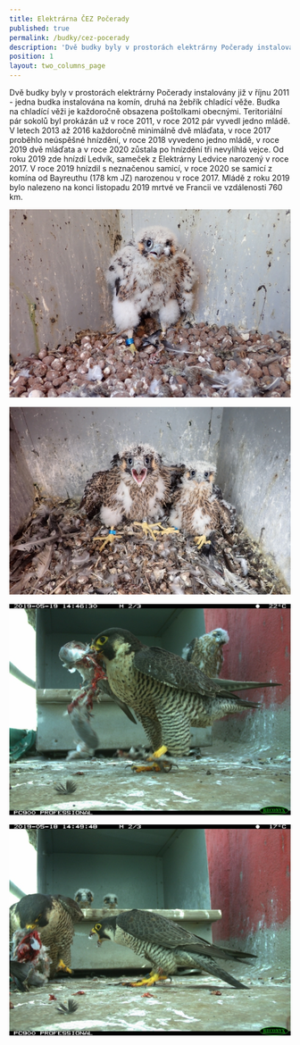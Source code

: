 ```yaml
---
title: Elektrárna ČEZ Počerady
published: true
permalink: /budky/cez-pocerady
description: 'Dvě budky byly v prostorách elektrárny Počerady instalovány již v roce 2011. '
position: 1
layout: two_columns_page
---
```

Dvě budky byly v prostorách elektrárny Počerady instalovány již v říjnu 2011 - jedna budka instalována na komín, druhá na žebřík chladící věže. Budka na chladící věži je každoročně obsazena poštolkami obecnými. Teritoriální pár sokolů byl prokázán už v roce 2011, v roce 2012 pár vyvedl jedno mládě. V letech 2013 až 2016 každoročně minimálně dvě mláďata, v roce 2017 proběhlo neúspěšné hnízdění, v roce 2018 vyvedeno jedno mládě, v roce 2019 dvě mláďata a v roce 2020 zůstala po hnízdění tři nevylíhlá vejce. Od roku 2019 zde hnízdí Ledvík, sameček z Elektrárny Ledvice narozený v roce 2017. V roce 2019 hnízdil s neznačenou samicí, v roce 2020 se samicí z komína od Bayreuthu (178 km JZ) narozenou v roce 2017. Mládě z roku 2019 bylo nalezeno na konci listopadu 2019 mrtvé ve Francii ve vzdálenosti 760 km.

![](/media/p5290816_pocerady_620.jpg)

![](/media/p5170586_620.jpg)

![](/media/img_0270_620.jpg)

![](/media/img_0238_620.jpg)
